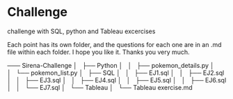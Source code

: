 # Challenge
challenge with  SQL, python and Tableau excercises 


Each point has its own folder, and the questions for each one are in an .md file within each folder. 
I hope you like it.
Thanks you very much. 

─── Sirena-Challenge
│   ├── Python
│   │   ├── pokemon_details.py
│   │   └── pokemon_list.py
│   ├── SQL
│   │   ├── EJ1.sql
│   │   ├── EJ2.sql
│   │   ├── EJ3.sql
│   │   ├── EJ4.sql
│   │   ├── EJ5.sql
│   │   ├── EJ6.sql
│   │   └── EJ7.sql
│   └── Tableau
│       └── Tableau exercise.md

